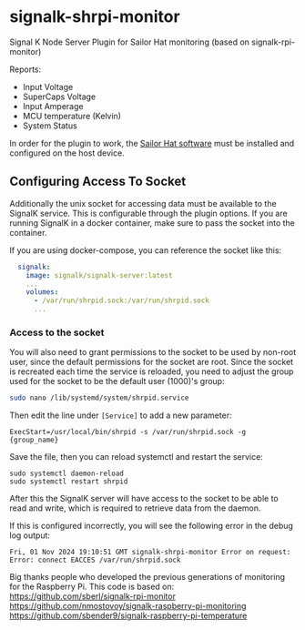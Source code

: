 # signalk-shrpi-monitor
Signal K Node Server Plugin for Sailor Hat monitoring (based on signalk-rpi-monitor)

Reports:
- Input Voltage
- SuperCaps Voltage
- Input Amperage
- MCU temperature (Kelvin)
- System Status 

In order for the plugin to work, the [Sailor Hat software](https://docs.hatlabs.fi/sh-rpi/docs/software/)
must be installed and configured on the host device.


## Configuring Access To Socket

Additionally the unix socket for accessing data must be
available to the SignalK service. This is configurable
through the plugin options. If you are running SignalK
in a docker container, make sure to pass the socket into
the container.

If you are using docker-compose, you can reference the socket like this:

```yaml
  signalk:
    image: signalk/signalk-server:latest
    ...
    volumes:
      - /var/run/shrpid.sock:/var/run/shrpid.sock
      ...
```

### Access to the socket

You will also need to grant permissions to the socket to be used by non-root user, since
the default permissions for the socket are root. Since the socket is recreated each time
the service is reloaded, you need to adjust the group used for the socket to be the
default user (1000)'s group:

```bash
sudo nano /lib/systemd/system/shrpid.service
```

Then edit the line under `[Service]` to add a new parameter:

```
ExecStart=/usr/local/bin/shrpid -s /var/run/shrpid.sock -g {group_name}
```

Save the file, then you can reload systemctl and restart the service:

```
sudo systemctl daemon-reload
sudo systemctl restart shrpid
```

After this the SignalK server will have access to the socket to be able
to read and write, which is required to retrieve data from the daemon.

If this is configured incorrectly, you will see the following error in the debug log output:

```
Fri, 01 Nov 2024 19:10:51 GMT signalk-shrpi-monitor Error on request: Error: connect EACCES /var/run/shrpid.sock
```




Big thanks people who developed the previous generations of monitoring for the Raspberry Pi.
This code is based on:
https://github.com/sberl/signalk-rpi-monitor
https://github.com/nmostovoy/signalk-raspberry-pi-monitoring
https://github.com/sbender9/signalk-raspberry-pi-temperature
